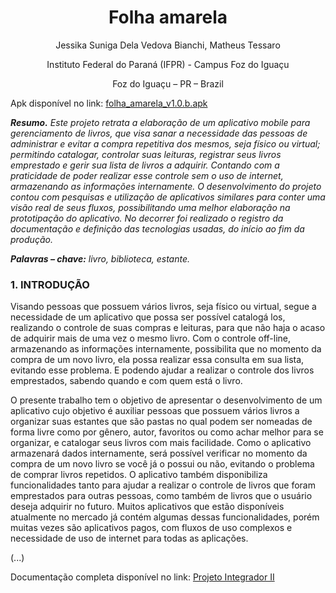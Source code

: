 
<h1 align="center">Folha amarela</h1>

<p align="center">Jessika Suniga Dela Vedova Bianchi, Matheus Tessaro</p>
<p align="center">Instituto Federal do Paraná (IFPR) - Campus Foz do Iguaçu</p>
<p align="center">Foz do Iguaçu – PR – Brazil</p>

<p>
  Apk disponível no link: 
  <a href="https://github.com/JessikaSuniga/projeto_integrador_app_mobile/raw/main/apk/folha_amarela_v1.0.b.apk">
    folha_amarela_v1.0.b.apk
  </a>
</p>
  
**_Resumo._** _Este projeto retrata a elaboração de um aplicativo mobile para
gerenciamento de livros, que visa sanar a necessidade das pessoas de administrar e
evitar a compra repetitiva dos mesmos, seja físico ou virtual; permitindo catalogar,
controlar suas leituras, registrar seus livros emprestado e gerir sua lista de livros a
adquirir. Contando com a praticidade de poder realizar esse controle sem o uso de
internet, armazenando as informações internamente. O desenvolvimento do projeto
contou com pesquisas e utilização de aplicativos similares para conter uma visão
real de seus fluxos, possibilitando uma melhor elaboração na prototipação do
aplicativo. No decorrer foi realizado o registro da documentação e definição das
tecnologias usadas, do início ao fim da produção._

**_Palavras – chave:_** *livro, biblioteca, estante.*

### 1. INTRODUÇÃO
Visando pessoas que possuem vários livros, seja físico ou virtual, segue a necessidade
de um aplicativo que possa ser possível catalogá los, realizando o controle de suas compras e
leituras, para que não haja o acaso de adquirir mais de uma vez o mesmo livro. Com o
controle off-line, armazenando as informações internamente, possibilita que no momento da
compra de um novo livro, ela possa realizar essa consulta em sua lista, evitando esse
problema. E podendo ajudar a realizar o controle dos livros emprestados, sabendo quando e
com quem está o livro.

O presente trabalho tem o objetivo de apresentar o desenvolvimento de um aplicativo
cujo objetivo é auxiliar pessoas que possuem vários livros a organizar suas estantes que são
pastas no qual podem ser nomeadas de forma livre como por gênero, autor, favoritos ou como
achar melhor para se organizar, e catalogar seus livros com mais facilidade. Como o
aplicativo armazenará dados internamente, será possível verificar no momento da compra de
um novo livro se você já o possui ou não, evitando o problema de comprar livros repetidos. O
aplicativo também disponibiliza funcionalidades tanto para ajudar a realizar o controle de
livros que foram emprestados para outras pessoas, como também de livros que o usuário
deseja adquirir no futuro. Muitos aplicativos que estão disponíveis atualmente no mercado já
contém algumas dessas funcionalidades, porém muitas vezes são aplicativos pagos, com
fluxos de uso complexos e necessidade de uso de internet para todas as aplicações.

(...)

<p>
  Documentação completa disponível no link:
  <a target="_blank" href="https://docs.google.com/document/d/13m72YU-UXBl1alEXS7AYXfMG-rpevteNr0-Zv0-L0lo/edit?usp=sharing">
    Projeto Integrador II 
  </a>
</p>
